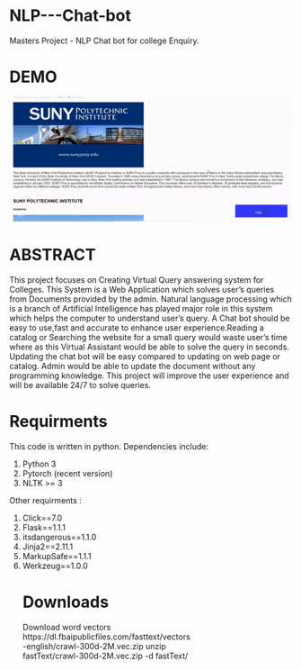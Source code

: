 # NLP---Chat-bot
Masters Project - NLP Chat bot for college Enquiry.
# DEMO
<img src="demo.gif" alt="">
<h1> ABSTRACT </h1>
<p> This project focuses on Creating Virtual Query answering system for Colleges. This
System is a Web Application which solves user’s queries from Documents provided by the
admin. Natural language processing which is a branch of Artificial Intelligence has played
major role in this system which helps the computer to understand user’s query. A Chat
bot should be easy to use,fast and accurate to enhance user experience.Reading a catalog
or Searching the website for a small query would waste user’s time where as this Virtual
Assistant would be able to solve the query in seconds. Updating the chat bot will be easy
compared to updating on web page or catalog. Admin would be able to update the document
without any programming knowledge. This project will improve the user experience and will
be available 24/7 to solve queries. </p>
<h1> Requirments </h1>
This code is written in python. Dependencies include:
<ol>
<li> Python 3 </li>
<li> Pytorch (recent version)</li>
<li> NLTK >= 3</li>
</ol>

Other requirments : 
<ol>
<li> Click==7.0</li>
<li>Flask==1.1.1</li>
<li>itsdangerous==1.1.0</li>
<li>Jinja2==2.11.1</li>
<li>MarkupSafe==1.1.1</li></li>
<li>Werkzeug==1.0.0</li>
<h1>Downloads </h1>
Download word vectors
<div style="overflow: auto; width:300px; heigh:300px>
<pre><h3>Download GloVe (V1) or fastText (V2) vectors:</h3>
mkdir GloVe
curl -Lo GloVe/glove.840B.300d.zip http://nlp.stanford.edu/data/glove.840B.300d.zip
unzip GloVe/glove.840B.300d.zip -d GloVe/

mkdir fastText
curl -Lo fastText/crawl-300d-2M.vec.zip https://dl.fbaipublicfiles.com/fasttext/vectors-english/crawl-300d-2M.vec.zip
unzip fastText/crawl-300d-2M.vec.zip -d fastText/</pre>
            </div>
 
